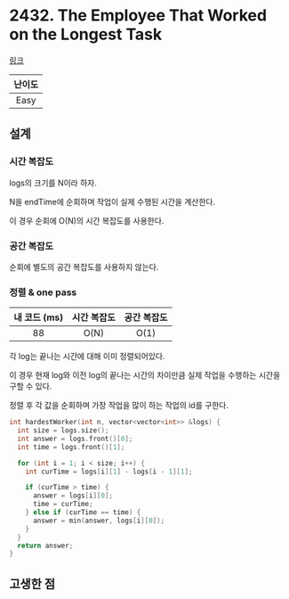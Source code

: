 # 2432. The Employee That Worked on the Longest Task

[링크](https://leetcode.com/problems/the-employee-that-worked-on-the-longest-task/)

| 난이도 |
| :----: |
|  Easy  |

## 설계

### 시간 복잡도

logs의 크기를 N이라 하자.

N을 endTime에 순회하며 작업이 실제 수행된 시간을 계산한다.

이 경우 순회에 O(N)의 시간 복잡도를 사용한다.

### 공간 복잡도

순회에 별도의 공간 복잡도를 사용하지 않는다.

### 정렬 & one pass

| 내 코드 (ms) | 시간 복잡도 | 공간 복잡도 |
| :----------: | :---------: | :---------: |
|      88      |    O(N)    |    O(1)     |

각 log는 끝나는 시간에 대해 이미 정렬되어있다.

이 경우 현재 log와 이전 log의 끝나는 시간의 차이만큼 실제 작업을 수행하는 시간을 구할 수 있다.

정렬 후 각 값을 순회하며 가장 작업을 많이 하는 작업의 id를 구한다.

```cpp
int hardestWorker(int n, vector<vector<int>> &logs) {
  int size = logs.size();
  int answer = logs.front()[0];
  int time = logs.front()[1];

  for (int i = 1; i < size; i++) {
    int curTime = logs[i][1] - logs[i - 1][1];

    if (curTime > time) {
      answer = logs[i][0];
      time = curTime;
    } else if (curTime == time) {
      answer = min(answer, logs[i][0]);
    }
  }
  return answer;
}
```

## 고생한 점
